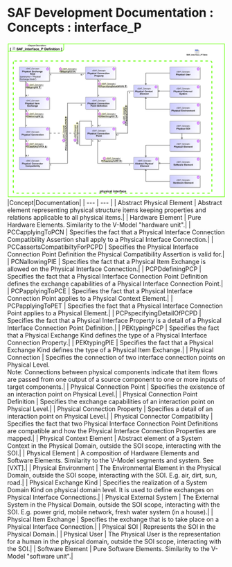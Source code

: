 # SAF Development Documentation : Concepts : interface_P 
![SAF_interface_P Definition.svg](./diagrams/SAF_interface_P-Definition.svg)
|Concept|Documentation|
| --- | --- |
| Abstract Physical Element | Abstract element representing physical structure items keeping properties and relations applicable to all physical items.|
| Hardware Element | Pure Hardware Elements. Similarity to the V-Model "hardware unit".|
| PCCapplyingToPCN | Specifies the fact that a Physical Interface Connection Compatibility Assertion shall apply to a Physical Interface Connection.|
| PCCassertsCompatibiltyForPCPD | Specifies the Physical Interface Connection Point Definition the Physical Compatibility Assertion is valid for.|
| PCNallowingPIE | Specifies the fact that a Physical Item Exchange is allowed on the Physical Interface Connection.|
| PCPDdefiningPCP | Specifies the fact that a Physical Interface Connection Point Definition defines the exchange capabilities of a Physical Interface Connection Point.|
| PCPapplyingToPCE | Specifies the fact that a Physical Interface Connection Point applies to a Physical Context Element.|
| PCPapplyingToPET | Specifies the fact that a Physical Interface Connection Point applies to a Physical Element.|
| PCPspecifyingDetailOfPCPD | Specifies the fact that a Physical Interface Property is a detail of a Physical Interface Connection Point Definition.|
| PEKtypingPCP | Specifies the fact that a Physical Exchange Kind defines the type of a Physical Interface Connection Property.|
| PEKtypingPIE | Specifies the fact that a Physical Exchange Kind defines the type of a Physical Item Exchange.|
| Physical Connection | Specifies the connection of two interface connection points on Physical Level.<br>Note: Connections between physical components indicate that item flows are passed from one output of a source component to one or more inputs of target components.|
| Physical Connection Point | Specifies the existence of an interaction point on Physical Level.|
| Physical Connection Point Definition | Specifies the exchange capabilities of an interaction point on Physical Level.|
| Physical Connection Property | Specifies a detail of an interaction point on Physical Level.|
| Physical Connector Compatibility | Specifies the fact that two Physical Interface Connection Point Definitions are compatible and how the Physical Interface Connection Properties are mapped.|
| Physical Context Element | Abstract element of a System Context  in the Physical Domain, outside the SOI scope, interacting with the SOI.|
| Physical Element | A composition of Hardware Elements and Software Elements. Similarity to the V-Model segments and system. See [VXT].|
| Physical Environment | The Environmental Element in the Physical Domain, outside the SOI scope, interacting with the SOI. E.g. air, dirt, sun, road.|
| Physical Exchange Kind | Specifies the realization of a System Domain Kind on physical domain level. It is  used to define exchanges on Physical Interface Connections.|
| Physical External System | The External System in the Physical Domain, outside the SOI scope, interacting with the SOI. E.g. power grid, mobile network, fresh water system (in a house).|
| Physical Item Exchange | Specifies the exchange that is to take place on a Physical Interface Connection.|
| Physical SOI | Represents the SOI in the Physical Domain.|
| Physical User | The Physical User is the representation for a human in the physical domain, outside the SOI scope, interacting with the SOI.|
| Software Element | Pure Software Elements. Similarity to the V-Model "software unit".|
